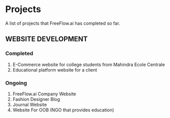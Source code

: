 # Projects

A list of projects that FreeFlow.ai has completed so far.

## WEBSITE DEVELOPMENT
### Completed
1) E-Commerce website for college students from Mahindra Ecole Centrale
2) Educational platform website for a client

### Ongoing
1) FreeFlow.ai Company Website
2) Fashion Designer Blog
3) Journal Website
4) Website For OOB (NGO that provides education)
